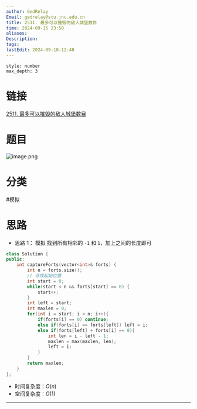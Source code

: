 ```yaml
---
author: GedRelay
Email: gedrelay@stu.jnu.edu.cn
title: 2511. 最多可以摧毁的敌人城堡数目
time: 2024-09-15 23:50
aliases: 
Description: 
tags: 
lastEdit: 2024-09-18-12:48
---
```


```toc
style: number
max_depth: 3
```

# 链接
[2511. 最多可以摧毁的敌人城堡数目](https://leetcode.cn/problems/maximum-enemy-forts-that-can-be-captured/) 

# 题目
![image.png](https://ged-pic-bed.oss-cn-guangzhou.aliyuncs.com/img/202409152350162.png)


# 分类
#模拟 

# 思路
- 思路 1：
模拟
找到所有相邻的 `-1` 和 `1`，加上之间的长度即可 


```cpp
class Solution {
public:
    int captureForts(vector<int>& forts) {
        int n = forts.size();
        // 寻找起始位置
        int start = 0;
        while(start < n && forts[start] == 0) {
            start++;
        }
        int left = start;
        int maxlen = 0;
        for(int i = start; i < n; i++){
            if(forts[i] == 0) continue;
            else if(forts[i] == forts[left]) left = i;
            else if(forts[left] + forts[i] == 0){
                int len = i - left - 1;
                maxlen = max(maxlen, len);
                left = i;
            }
        }
        return maxlen;
    }
};
```


- 时间复杂度：${O\left( n \right)  }$ 
- 空间复杂度：${O\left( 1 \right)  }$  


---

